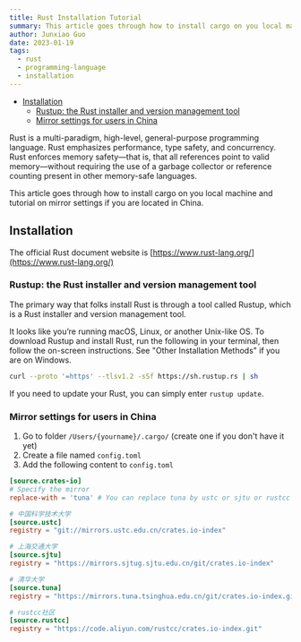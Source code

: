 ```yaml
---
title: Rust Installation Tutorial 
summary: This article goes through how to install cargo on you local machine and tutorial on proxy settings if you are located in China.
author: Junxiao Guo
date: 2023-01-19
tags:
  - rust
  - programming-language
  - installation
---
```


- [Installation](#installation)
  - [Rustup: the Rust installer and version management tool](#rustup-the-rust-installer-and-version-management-tool)
  - [Mirror settings for users in China](#mirror-settings-for-users-in-china)


Rust is a multi-paradigm, high-level, general-purpose programming language. Rust emphasizes performance, type safety, and concurrency. Rust enforces memory safety—that is, that all references point to valid memory—without requiring the use of a garbage collector or reference counting present in other memory-safe languages.

This article goes through how to install cargo on you local machine and tutorial on mirror settings if you are located in China.

## Installation

The official Rust document website is [https://www.rust-lang.org/](https://www.rust-lang.org/)

### Rustup: the Rust installer and version management tool

The primary way that folks install Rust is through a tool called Rustup, which is a Rust installer and version management tool.

It looks like you’re running macOS, Linux, or another Unix-like OS. To download Rustup and install Rust, run the following in your terminal, then follow the on-screen instructions. See "Other Installation Methods" if you are on Windows.

```bash
curl --proto '=https' --tlsv1.2 -sSf https://sh.rustup.rs | sh
```

If you need to update your Rust, you can simply enter `rustup update`.

### Mirror settings for users in China

1. Go to folder  `/Users/{yourname}/.cargo/` (create one if you don't have it yet)
2. Create a file named `config.toml`
3. Add the following content to `config.toml`

```toml
[source.crates-io]
# Specify the mirror
replace-with = 'tuna' # You can replace tuna by ustc or sjtu or rustcc

# 中国科学技术大学
[source.ustc]
registry = "git://mirrors.ustc.edu.cn/crates.io-index"

# 上海交通大学
[source.sjtu]
registry = "https://mirrors.sjtug.sjtu.edu.cn/git/crates.io-index"

# 清华大学
[source.tuna]
registry = "https://mirrors.tuna.tsinghua.edu.cn/git/crates.io-index.git"

# rustcc社区
[source.rustcc]
registry = "https://code.aliyun.com/rustcc/crates.io-index.git"
```
